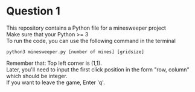 # Question 1
This repository contains a Python file for a minesweeper project  
Make sure that your Python >= 3  
To run the code, you can use the following command in the terminal
```
python3 minesweeper.py [number of mines] [gridsize]
```
Remember that: Top left corner is (1,1).  
Later, you'll need to input the first click position in the form "row, column" which should be integer.  
If you want to leave the game, Enter 'q'.
